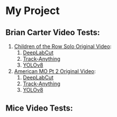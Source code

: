 # My Project

## Brian Carter Video Tests:
1. [Children of the Row Solo Original Video](https://drive.google.com/drive/folders/1llp-_dXWyH74Usn6O-GSTz5qy2wVcD5R?usp=drive_link):
   1. [DeepLabCut](https://drive.google.com/drive/folders/1hH7LLtCatAjxZZr0OAxl3spV00h8sl1S?usp=drive_link)  
   3. [Track-Anything](https://drive.google.com/drive/folders/1Fp0GXOz9QJa5BV-MhZxqVfVV3uPM0mCe?usp=drive_link)
   4. [YOLOv8](https://drive.google.com/drive/folders/1M8qtRR_n0Qrj-kMEfuqosp_we75D3LVm?usp=drive_link)  
2. [American MO Pt 2 Original Video](https://drive.google.com/drive/folders/1fkyJmJplkPttdphFFAhN12cDYYEaWp2x?usp=drive_link):  
   1. [DeepLabCut](https://drive.google.com/drive/folders/1MJ_1vI6tOvSV6cqKluZP4PNZ6cZZe24H?usp=drive_link)  
   2. [Track-Anything](https://drive.google.com/drive/folders/1QS4BBL7CBgcyu_RHxPiKV7F_yZoJqMCo?usp=drive_link)  
   3. [YOLOv8](https://drive.google.com/drive/folders/1hS_es5qcBzL4DFuxEY72q5eMSuP0fKKB?usp=drive_link)  

## Mice Video Tests:
